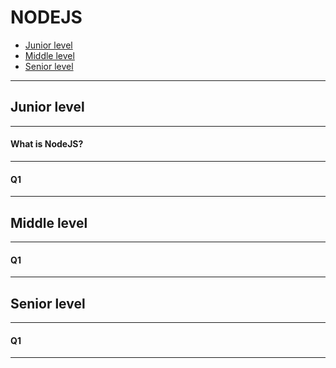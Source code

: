 # NODEJS

-   [Junior level](#Junior-level)
-   [Middle level](#Middle-level)
-   [Senior level](#Senior-level)

---

## Junior level

---

#### What is NodeJS?

---

#### Q1

---

## Middle level

---

#### Q1

---

## Senior level

---

#### Q1

---

